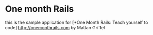 # One month Rails

this is the sample application for
[*One Month Rails: Teach yourself to code] http://onemonthrails.com
by Mattan Griffel